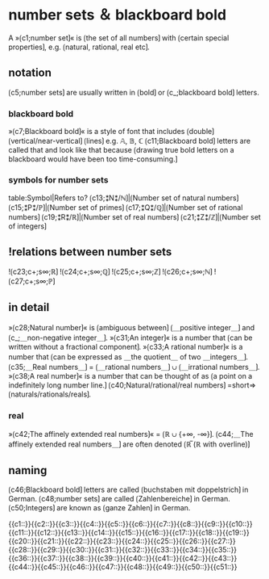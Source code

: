 # number sets ＆ blackboard bold

A »⟮c1;number set⟯« is ⟮the set of all numbers⟯ with ⟮certain special properties⟯, e.g. ⟮natural, rational, real etc⟯. 

## notation

⟮c5;number sets⟯ are usually written in ⟮bold⟯ or ⟮c_;blackboard bold⟯ letters. 

### blackboard bold

»⟮c7;Blackboard bold⟯« is a style of font that includes ⟮double⟯ ⟮vertical/near-vertical⟯ ⟮lines⟯ 
e.g. 𝔸, 𝔹, ℂ
⟮c11;Blackboard bold⟯ letters are called that and look like that because ⟮drawing true bold letters on a blackboard would have been too time-consuming.⟯ 

### symbols for number sets 

table:Symbol|Refers to?
⟮c13;⁑N⁑/ℕ⟯|⟮Number set of natural numbers⟯
⟮c15;⁑P⁑/ℙ⟯|⟮Number set of primes⟯
⟮c17;⁑Q⁑/ℚ⟯|⟮Number set of rational numbers⟯
⟮c19;⁑R⁑/ℝ⟯|⟮Number set of real numbers⟯
⟮c21;⁑Z⁑/ℤ⟯|⟮Number set of integers⟯

## !relations between number sets

!⟮c23;c+;s∞;ℝ⟯
  !⟮c24;c+;s∞;ℚ⟯ 
    !⟮c25;c+;s∞;ℤ⟯ 
      !⟮c26;c+;s∞;ℕ⟯ 
        !⟮c27;c+;s∞;ℙ⟯

## in detail

»⟮c28;Natural number⟯« is ⟮ambiguous between⟯ ⟮＿positive integer＿⟯ and ⟮c_;＿non-negative integer＿⟯.
»⟮c31;An integer⟯« is a number that ⟮can be written without a fractional component⟯.
»⟮c33;A rational number⟯« is a number that ⟮can be expressed as ＿the quotient＿ of two ＿integers＿⟯.
⟮c35;＿Real numbers＿⟯ = ⟮＿rational numbers＿⟯ ∪ ⟮＿irrational numbers＿⟯.
»⟮c38;A real number⟯« is a number that can be thought of as ⟮a point on a indefinitely long number line.⟯
⟮c40;Natural/rational/real numbers⟯ =short=> ⟮naturals/rationals/reals⟯.

### real

»⟮c42;The affinely extended real numbers⟯« = ⟮ℝ ∪ {+∞, -∞}⟯.
⟮c44;＿The affinely extended real numbers＿⟯ are often denoted ⟮ℝ̅ (ℝ with overline)⟯

## naming

⟮c46;Blackboard bold⟯ letters are called ⟮buchstaben mit doppelstrich⟯ in German. 
⟮c48;number sets⟯ are called ⟮Zahlenbereiche⟯ in German. 
⟮c50;Integers⟯ are known as ⟮ganze Zahlen⟯ in German. 

<span class='cloze-dump'>{{c1::}}{{c2::}}{{c3::}}{{c4::}}{{c5::}}{{c6::}}{{c7::}}{{c8::}}{{c9::}}{{c10::}}{{c11::}}{{c12::}}{{c13::}}{{c14::}}{{c15::}}{{c16::}}{{c17::}}{{c18::}}{{c19::}}{{c20::}}{{c21::}}{{c22::}}{{c23::}}{{c24::}}{{c25::}}{{c26::}}{{c27::}}{{c28::}}{{c29::}}{{c30::}}{{c31::}}{{c32::}}{{c33::}}{{c34::}}{{c35::}}{{c36::}}{{c37::}}{{c38::}}{{c39::}}{{c40::}}{{c41::}}{{c42::}}{{c43::}}{{c44::}}{{c45::}}{{c46::}}{{c47::}}{{c48::}}{{c49::}}{{c50::}}{{c51::}}</span>